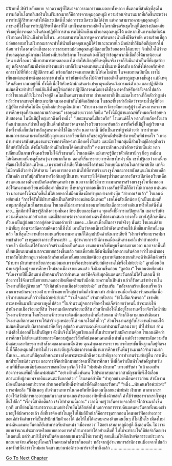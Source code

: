 ##บทที่ 361 ขยับขยาย
จากความรู้ที่ได้มาจากวรรณกรรมแผงลอยทั้งหลาย ขั้นตอนที่สำคัญที่สุดในการผลิตไนโตรกลีเซอรินในปริมาณมากก็คือการควบคุมอุณหภูมิ ความร้อนจำนวนมากที่เกิดขึ้นระหว่างการทำปฏิกิริยาอาจทำให้ดินระเบิดซึ่งไวต่อการระเบิดระเบิดได้ง่าย แต่หากสามารถควบคุมอุณหภูมิภาชนะที่ใช้ในการทำปฏิกิริยาให้คงที่ได้ เขาก็จะสามารถผลิตไนโตรกลีเซอรินชุดใหญ่ได้อย่างปลอดภัย
จริงอยู่ที่การทดลองในห้องปฏิบัติการสามารถใช้น้ำแข็งมาช่วยลดอุณหภูมิได้ แต่หากเป็นการผลิตที่เน้นปริมาณคงใช้น้ำแข็งช่วยไม่ไหว...ความสามารถในการดูดความร้อนของน้ำแข็งมีขีดจำกัด ความร้อนที่ถูกปล่อยออกมาในปริมาณมากจะทำให้น้ำแข็งลดอุณหภูมิได้ช้าและละลายไว มิหนำซ้ำวิธีผลิตก็ยุ่งยากไม่น้อย ทว่าโลงศพน้ำแข็งของอกาธาสามารถปล่อยอุณหภูมิติดลบเป็นร้อยองศาได้สบายๆ จึงมั่นใจได้ว่าจะช่วยลดอุณหภูมิภาชนะได้อย่างมีประสิทธิภาพ
โรแลนด์เองก็ไม่รู้ว่าข้อมูลพวกนี้เชื่อถือได้มากน้อยแค่ไหน แต่เรื่องพวกนี้เขาสามารถทดลองเองได้ ต่อให้เกิดอุบัติเหตุขึ้นจริง เขาก็ยังมีนาน่าเป็นที่พึ่งสุดท้ายอยู่
หลังจากกลับมาถึงห้องทำงานแล้ว เขาก็เขียนจดหมายแนะนำขึ้นมาหนึ่งฉบับ แล้วสั่งให้องครักษ์พาอกาธาไปที่ที่ห้องปฏิบัติการเคมี พร้อมกับส่งจดหมายฉบับนี้ให้เคโมด้วย
ในจดหมายฉบับนั้น เขาไม่เพียงแต่แนะนำพลังของอกาธาเท่านั้น ทว่ายังแต่งเรื่องไปด้วยว่าเธอเกิดในตระกูลขุนนางชั้นสูง แต่มีเหตุให้พลัดพรากมาอยู่ที่นี่ ทั้งนี้ก็เพื่อให้หัวหน้านักเล่นแร่แปรธาตุระมัดระวังอารมณ์ตัวเอง และปฏิบัติต่อแม่มดที่จะทำประโยชน์อันยิ่งใหญ่ให้แก่ห้องปฏิบัติการคนนี้อย่างดีที่สุด องครักษ์รับคำสั่งจากไปแล้ว ทว่าโรแลนด์ก็ยังไม่วางใจอยู่ดี เคโมเป็นคนขวานผ่าซาก ส่วนอกาธาก็เป็นแม่มดโบราณที่ถือตัวว่าสูงส่ง หวังว่าพวกเขาจะไม่ทะเลาะกันจนมองหน้ากันไม่ติดเสียก่อน
ในขณะที่เขากำลังคิดว่าจะตามไปดูที่ห้องปฏิบัติการดีหรือไม่นั้น บุ๊กก็ผลักประตูเดินเข้ามา
“ฝ่าบาท ผลการวัดระดับความรู้ผู้ร่วมโครงการกระจายการศึกษาชุดที่สองออกมาแล้วเพคะ” เธอพูดด้วยแววตาเจือยิ้ม “ครั้งนี้มีผู้ผ่านเกณฑ์ทั้งหมดเจ็ดร้อยหกสิบสองคน ในนั้นมีผู้ใหญ่มากถึงครึ่งหนึ่ง”
“เยอะขนาดนี้เชียวหรือ” โรแลนด์ดีใจ หากเทียบกับครั้งแรกที่คนผ่านเกณฑ์ส่วนใหญ่เป็นเด็กห้าสิบกว่าคนจากโรงเรียนของคาร์ลแล้ว การที่ครั้งนี้มีผู้ใหญ่เรียนจบถึงครึ่งหนึ่งก็แปลว่าหลักสูตรภาคค่ำใช้ได้ผลจริง นอกจากนี้ นี่ยังเป็นการพิสูจน์ด้วยว่า การกำหนดแผนการสอนตามระดับสติปัญญาและเวลาเรียนที่ต่างกันของผู้เรียนมีประสิทธิภาพเป็นที่น่าพอใจ
“เพคะ ฝ่าบาททรงสนับสนุนงานกระจายการศึกษามาเกือบครึ่งปีแล้ว และนักเรียนกลุ่มนี้ส่วนใหญ่ก็อายุต่ำกว่ายี่สิบห้าปีทั้งนั้น ดังนั้นจึงฝึกอ่านฝึกเขียนได้ค่อนข้างเร็ว”
คงเพราะลักษณะตัวอักษรด้วยนั่นล่ะ หากเปลี่ยนเป็นภาษาจีนคงเรียนไม่ได้เร็วขนาดนี้ โรแลนด์คิด แม้เขาจะรู้สึกว่าตัวอักษรยึกๆ ยือๆ เหมือนไส้เดือนพวกนี้จะดูสับสนวุ่นวายมากก็ตาม
ตอนที่เริ่มกระจายการศึกษาใหม่ๆ นั้น เขาไม่รู้เลยว่างานนี้จะพัฒนาไปได้ไกลแค่ไหน...เพราะอย่างไรเสียก็ไม่เคยมีใครทำอะไรแบบนี้มาก่อนในเกรย์คาสเซิล เขาจึงไม่มีกรณีตัวอย่างให้ทำตาม โครงการของเขาเน้นไปที่การสร้างแรงจูงใจและการสนับสนุนเงินช่วยเหลือเป็นหลัก เขากับบุ๊กปรึกษาหารือกันอยู่เป็นนาน จนกระทั่งได้ข้อสรุปว่าตอนกลางวันจะเปิดห้องเรียนเด็ก ส่วนตอนกลางคืนจะเปิดห้องเรียนคนทำงาน นอกจากนี้ยังมีการวางมาตรการสร้างแรงจูงใจเพื่อหลอกล่อให้คนงานมาเรียนหนังสือมากขึ้นด้วย ซึ่งหากดูจากตอนนี้แล้ว ผลลัพธ์ที่ได้ก็ถือว่าไม่เลวเลย
แน่นอนว่า ผลงานครั้งนี้จะเกิดขึ้นไม่ได้เลยหากไม่มีคนที่ลงมือทำทุกอย่างอย่างบุ๊ก
“ลำบากเจ้าแล้ว” โรแลนด์พยักหน้า
“การได้รับใช้ฝ่าบาทถือเป็นเกียรติของหม่อมฉันเพคะ” เธอโค้งตัวเล็กน้อย
บุ๊กเป็นแม่มดที่อายุมากที่สุดในสโมสรแม่มด โรแลนด์ไม่สามารถนำเธอมาเทียบกับเด็กสาวอย่างอันนาหรือไลต์นิ่งได้เลย...บุ๊กมักทำให้เขารู้สึกถึงความมั่นคง มีระเบียบและชัดเจน ทุกครั้งที่มีการถกปัญหากัน เธอจะรับฟังความเห็นของเขาอย่างสงบ และชี้ข้อบกพร่องของเขาอย่างตรงไปตรงมาเสมอ บางครั้ง เขายังรู้สึกเหมือนตัวเองเป็นผู้น้อยเวลาอยู่ต่อหน้าเธอด้วยซ้ำ
เธอคง...เกิดมาเพื่อเป็นอาจารย์จริงๆ นั่นล่ะ
โรแลนด์ส่ายหน้ายิ้มๆ ก่อนจะสลัดความคิดพวกนี้ทิ้งไป
เอาเป็นว่าตอนนี้เขามีกำลังคนพร้อมใช้เพิ่มขึ้นมาอีกหนึ่งชุดแล้ว ในที่สุดโรงงานที่วางแผนเตรียมงานมานานก็ได้ฤกษ์เปิดดำเนินการเสียที
“ฝากเจ้าเรียกบารอฟมาพบข้าด้วย” เขาพูดอย่างกระปรี้กระเปร่า
…
ผู้อำนวยการสำนักงานเมืองเดินทางมาถึงปราสาทอย่างรวดเร็ว นับตั้งแต่ได้รับภารกิจสร้างเมืองเป็นต้นมา งานของเขาก็เพิ่มพูนขึ้นตามกาลเวลา นอกจากพื้นที่เลี่ยนเตียนบนหน้าผากจะขยายกว้างขึ้นแล้ว รอยเหี่ยวย่นก็ยังเพิ่มขึ้นอีกหลายเส้นด้วย ทว่าใบหน้าของเขากลับไม่ปรากฏแววอ่อนล้าหรือเหน็ดเหนื่อยเลยแม้แต่น้อย สุขภาพจิตของเขากลับจะดีวันดีคืนด้วยซ้ำ
“ฝ่าบาท ฝ่าบาททรงเรียกกระหม่อมมาเพราะเรื่องประกาศรับสมัครงานใช่หรือไม่พ่ะย่ะค่ะ”
ดูเหมือนอีกฝ่ายจะรู้เรื่องผู้จบการศึกษาใหม่ของเมืองชายแดนแล้ว จึงชิงถามขึ้นก่อน
“ถูกต้อง” โรแลนด์พยักหน้า “เนื่องจากปีนี้เดือนแห่งปีศาจมาเร็วกว่ากำหนด ทอว์ฟิคจึงยังบุกดินแดนตะวันตกไม่ได้ในตอนนี้ ข้าต้องการใช้จังหวะนี้ขยายขนาดกองทัพเพื่อเตรียมรับมือกับสงครามในปีหน้า แล้วก็รับคนเข้าทำงานในโรงงานที่มีอยู่ด้วยเลย”
“ยังมีสำนักงานเมืองด้วยพ่ะย่ะค่ะ” เขารีบเสริม “หลังจากสร้างเมืองเสร็จแล้ว อาณาเขตปกครองของฝ่าบาทก็จะขยายใหญ่กว่าเดิมถึงห้าหกเท่า สำนักงานเมืองจึงต้องรับคนเพิ่มเพื่อบริหารเขตแดนที่กว้างขึ้นด้วยพ่ะย่ะค่ะ”
“วางใจเถอะ” เจ้าชายหัวเราะ “ข้าไม่ลืมเจ้าหรอก” เขาหยิบกระดาษขึ้นมาเขียนพลางพูดไปด้วย “ในจำนวนผู้จบการศึกษาใหม่เจ็ดร้อยกว่าคนนี้ ข้าจะแบ่งให้สำนักงานเมืองร้อยละยี่สิบ โรงงานผลิตกรดร้อยละสี่สิบ ส่วนที่เหลือให้ไปอยู่โรงงานเครื่องจักรไอน้ำกับโรงงานจักรยาน โดยโรงงานจักรยานจะต้องมีคนอย่างต่ำหนึ่งร้อยคน ค่าจ้างก็อิงตามเกณฑ์เดิมเอา โรงงานผลิตกรดอาจจะให้ค่าจ้างสูงหน่อยก็ได้ คนจะได้เต็มไวๆ”
ส่วนโรงงานสบู่กับโรงงานน้ำหอมได้แม่มดเป็นคนรับผิดชอบหน้าที่หลักๆ อยู่แล้ว คนธรรมดาเพียงแค่ทำตามขั้นตอนง่ายๆ ซ้ำไปซ้ำมา อ่านหนังสือไม่ออกก็ไม่เป็นปัญหา ดังนั้นจึงไม่ได้ถูกเขียนลงไปในประกาศรับสมัครงานด้วย
โรแลนด์คิดว่า การศึกษาไม่เพียงแต่ช่วยยกระดับความรู้และวิสัยทัศน์ของคนคนหนึ่งเท่านั้น แต่ยังช่วยยกระดับความรับผิดชอบและทักษะการเข้าสังคมของคนคนนั้นด้วย คุณค่าของการกระจายการศึกษาขั้นพื้นฐานก็อยู่ที่ตรงนี้ นี่ก็คือเหตุผลที่ว่าทำไมโรงงานระดับสูงจึงต้องการคนที่ผ่านการศึกษาขั้นพื้นฐานมาแล้วจำนวนมากนั่นเอง...คนงานที่มีคุณลักษณะทางสังคมจะตระหนักถึงความสำคัญของการทำงานร่วมกับผู้อื่น การเห็นแก่ประโยชน์ส่วนรวม และการมีจิตสำนึกมากกว่าคนที่ไร้การศึกษา ซึ่งนี่ถือว่าเป็นหัวใจสำคัญสำหรับงานที่มีขั้นตอนซับซ้อนและรายละเอียดจุกจิกก็ว่าได้
“พ่ะย่ะค่ะ ฝ่าบาท” บารอฟรับคำ “แล้วกองทัพต้องการคนเพิ่มอีกกี่คนพ่ะย่ะค่ะ”
“อย่างต่ำหนึ่งพันคน ไปประกาศบอกพวกสามัญชนที่เพิ่งได้เลื่อนสถานะกับผู้อพยพจากดินแดนตะวันออกด้วย” โรแลนด์กำชับ “ทำทุกอย่างเหมือนคราวก่อน สำนักงานเมืองเป็นคนออกประกาศ ส่วนกองทัพที่หนึ่งทำหน้าที่คัดเลือกและรับคน”
“หนึ่ง...พันคนหรือพ่ะย่ะค่ะ” บารอฟตะลึง “นี่มันพอๆ กับจำนวนทหารในกองทัพที่หนึ่งตอนนี้เลยนะพ่ะย่ะค่ะ ฝ่าบาท หากพวกเราต้องให้สวัสดิการและอาวุธแก่พวกเขาตามเกณฑ์ของกองทัพที่หนึ่งด้วยล่ะก็ ค่าใช้จ่ายของพวกเราก็จะสูงขึ้นไปอีก”
“เรื่องนี้ข้าคิดดีแล้ว เจ้าไปทำตามนี้เถอะ”
เวลานี้ พอรู้ว่าอันตรายจากปีศาจใกล้จะมาถึงขึ้นทุกที เขาก็ย่อมไม่สามารถวางแผนอย่างใจเย็นได้อีกต่อไป นอกจากการรวบดินแดนตะวันตกทั้งหมดเข้ามาอยู่ใต้ปกครองแล้ว สิ่งที่เขาต้องทำในฤดูใบไม้ผลิปีหน้าก็คือการขุดรากถอนโคนทอว์ฟิคอย่างถาวร ขอแค่กำจัดอำนาจที่เป็นปรปักษ์กับตัวเองได้ ต่อให้ไม่ได้ครอบครองดินแดนอื่นๆ ก็ไม่เป็นไร เมืองใหม่แห่งดินแดนตะวันตกก็ยังสามารถรับตำแหน่ง ‘เมืองหลวง’ ได้อย่างสมภาคภูมิอยู่ดี ถึงตอนนั้น ไม่ว่าจะขยายจำนวนประชากรหรือขยายตลาดการค้าก็สามารถทำได้อย่างเต็มที่ ไม่ใช่จะทำอะไรก็มีข้อจำกัดอย่างในตอนนี้
แต่ว่าเขายังไม่จำเป็นต้องบอกแผนพวกนี้ให้บารอฟรู้ ตอนนี้แค่ให้อีกฝ่ายจัดสรรงบประมาณและแจกจ่ายเครื่องอุปโภคบริโภคตามคำสั่งเขาก็พอแล้ว
หลังจากผู้อำนวยการสำนักงานเมืองจากไปแล้ว องครักษ์ก็นำข่าวใหม่มาแจ้งเขา
ขบวนพ่อค้าของมาร์เจอรีมาถึงแล้ว
........................................




[Go To Next Chapter]( ./274.md)